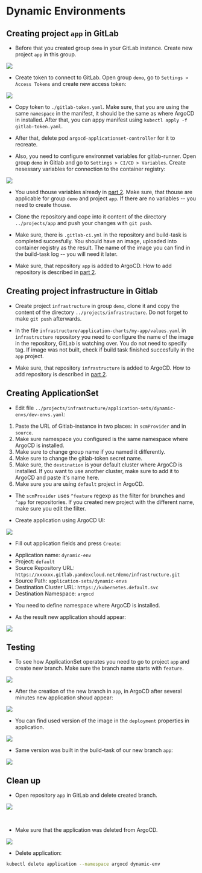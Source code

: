 # Dynamic Environments

## Creating project `app` in GitLab

* Before that you created group `demo` in your GitLab instance. Create new project `app` in this group.

![](../img/gitlab05-01.png)

* Create token to connect to GitLab. Open group `demo`, go to `Settings > Access Tokens` and create new access token:

![](../img/gitlab05-02.png)


* Copy token to `./gitlab-token.yaml`. Make sure, that you are using the same `namespace` in the manifest, it should be the same as where ArgoCD in installed. After that, you can appy manifest using `kubectl apply -f gitlab-token.yaml`.

* After that, delete pod `argocd-applicationset-controller` for it to recreate.

* Also, you need to configure environmet variables for gitlab-runner. Open group `demo` in Gitlab and go to `Settings > CI/CD > Variables`. Create nesessary variables for connection to the container registry:

![](../img/gitlab05-03.png)


* You used thouse variables already in [part 2](./02-argocd). Make sure, that thouse are applicable for group `demo` and project `app`. If there are no variables -- you need to create thouse.

* Clone the repository and cope into it content of the directory `../projects/app` and push your changes with  `git push`. 

* Make sure, there is `.gitlab-ci.yml` in the repository and build-task is completed succesfully. You should have an image, uploaded into container registry as the result. 
The name of the image you can find in the build-task log -- you will need it later.

* Make sure, that repository `app` is added to ArgoCD. How to add repository is described in [part 2](../02-argocd/).


## Creating project infrastructure in Gitlab

* Create project `infrastructure` in group `demo`, clone it and copy the content of the directory `../projects/infrastructure`. Do not forget to make `git push` afterwards.

* In the file `infrastructure/application-charts/my-app/values.yaml` in `infrastructure` repository you need to configure the name of the image in the repository, GitLab is watching over. You do not need to specify tag. If image was not built, check if build task finished succesfully in the `app` project.

* Make sure, that repository `infrastructure` is added to ArgoCD. How to add repository is described in [part 2](../02-argocd/).


## Creating ApplicationSet

* Edit file `../projects/infrastructure/application-sets/dynamic-envs/dev-envs.yaml`:

1. Paste the URL of Gitlab-instance in two places: in `scmProvider` and in `source`.
2. Make sure namespace you configured is the same namespace where ArgoCD is installed.
2. Make sure to change group name if you named it differently.
3. Make sure to change the gitlab-token secret name. 
4. Make sure, the `destination` is your default cluster where ArgoCD is installed. If you want to use another cluster, make sure to add it to ArgoCD and paste it's name here.
5. Make sure you are using `default` project in ArgoCD.


* The `scmProvider` uses  `^feature` regexp as the filter for brunches and `^app` for repositories. If you created new project with the different name, make sure you edit the filter.

* Create application using ArgoCD UI:

![](../img/gitlab05-10.png)

* Fill out application fields and press `Create`:
- Application name: `dynamic-env`
- Project: `default`
- Source Repository URL: `https://xxxxxx.gitlab.yandexcloud.net/demo/infrastructure.git`
- Source Path: `application-sets/dynamic-envs`
- Destination Cluster URL: `https://kubernetes.default.svc`
- Destination Namespace: `argocd`


* You need to define namespace where ArgoCD is installed.


* As the result new application should appear:

![](../img/gitlab05-11.png)


## Testing

* To see how ApplicationSet operates you need to go to project `app` and create new branch. Make sure the branch name starts with  `feature`.

![](../img/gitlab05-04.png)

* After the creation of the new branch in `app`, in ArgoCD after several minutes new application shoud appear: 

![](../img/gitlab05-05.png)

* You can find used version of the image in the `deployment` properties in application.

![](../img/gitlab05-06.png)

* Same version was built in the build-task of our new branch `app`:

![](../img/gitlab05-07.png)


## Clean up

* Open repository `app` in GitLab and delete created branch.

![](../img/gitlab05-08.png)

<br/>

* Make sure that the application was deleted from ArgoCD.

![](../img/gitlab05-09.png)


* Delete application:


```bash
kubectl delete application --namespace argocd dynamic-env
```

